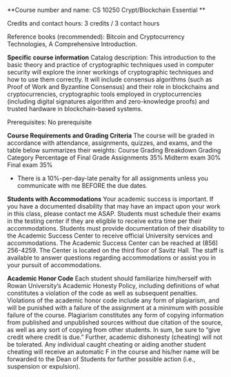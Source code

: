 **Course number and name:	CS 10250 Crypt/Blockchain Essential **

Credits and contact hours:	3 credits / 3 contact hours

Reference books (recommended): Bitcoin and Cryptocurrency Technologies, A Comprehensive Introduction.

**Specific course information**
Catalog description:	This introduction to the basic theory and practice of cryptographic techniques used in computer security will explore the inner workings of cryptographic techniques and how to use them correctly. It will include consensus algorithms (such as Proof of Work and Byzantine Consensus) and their role in blockchains and cryptocurrencies, cryptographic tools employed in cryptocurrencies (including digital signatures algorithm and zero-knowledge proofs) and trusted hardware in blockchain-based systems. 

Prerequisites: 	No prerequisite


**Course Requirements and Grading Criteria**
The course will be graded in accordance with attendance, assignments, quizzes, and exams, and the table below summarizes their weights:
Course Grading Breakdown
Grading Category	Percentage of Final Grade
Assignments	35%
Midterm exam	30%
Final exam	35%

* There is a 10%-per-day-late penalty for all assignments unless you communicate with me BEFORE the due dates. 

**Students with Accommodations**
Your academic success is important. If you have a documented disability that may have an impact upon your work in this class, please contact me ASAP. Students must schedule their exams in the testing center if they are eligible to receive extra time per their accommodations. Students must provide documentation of their disability to the Academic Success Center to receive official University services and accommodations. The Academic Success Center can be reached at (856) 256-4259. The Center is located on the third floor of Savitz Hall. The staff is available to answer questions regarding accommodations or assist you in your pursuit of accommodations.

**Academic Honor Code**
Each student should familiarize him/herself with Rowan University’s Academic Honesty Policy, including definitions of what constitutes a violation of the code as well as subsequent penalties.  Violations of the academic honor code include any form of plagiarism, and will be punished with a failure of the assignment at a minimum with possible failure of the course.  Plagiarism constitutes any form of copying information from published and unpublished sources without due citation of the source, as well as any sort of copying from other students.  In sum, be sure to “give credit where credit is due.” Further, academic dishonesty (cheating) will not be tolerated. Any individual caught cheating or aiding another student cheating will receive an automatic F in the course and his/her name will be forwarded to the Dean of Students for further possible action (i.e., suspension or expulsion).

